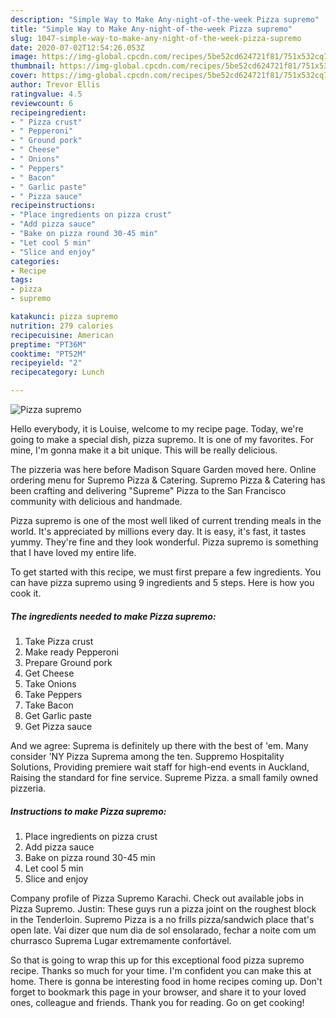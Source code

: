```yaml
---
description: "Simple Way to Make Any-night-of-the-week Pizza supremo"
title: "Simple Way to Make Any-night-of-the-week Pizza supremo"
slug: 1047-simple-way-to-make-any-night-of-the-week-pizza-supremo
date: 2020-07-02T12:54:26.053Z
image: https://img-global.cpcdn.com/recipes/5be52cd624721f81/751x532cq70/pizza-supremo-recipe-main-photo.jpg
thumbnail: https://img-global.cpcdn.com/recipes/5be52cd624721f81/751x532cq70/pizza-supremo-recipe-main-photo.jpg
cover: https://img-global.cpcdn.com/recipes/5be52cd624721f81/751x532cq70/pizza-supremo-recipe-main-photo.jpg
author: Trevor Ellis
ratingvalue: 4.5
reviewcount: 6
recipeingredient:
- " Pizza crust"
- " Pepperoni"
- " Ground pork"
- " Cheese"
- " Onions"
- " Peppers"
- " Bacon"
- " Garlic paste"
- " Pizza sauce"
recipeinstructions:
- "Place ingredients on pizza crust"
- "Add pizza sauce"
- "Bake on pizza round 30-45 min"
- "Let cool 5 min"
- "Slice and enjoy"
categories:
- Recipe
tags:
- pizza
- supremo

katakunci: pizza supremo 
nutrition: 279 calories
recipecuisine: American
preptime: "PT36M"
cooktime: "PT52M"
recipeyield: "2"
recipecategory: Lunch

---
```



![Pizza supremo](https://img-global.cpcdn.com/recipes/5be52cd624721f81/751x532cq70/pizza-supremo-recipe-main-photo.jpg)

Hello everybody, it is Louise, welcome to my recipe page. Today, we're going to make a special dish, pizza supremo. It is one of my favorites. For mine, I'm gonna make it a bit unique. This will be really delicious.

The pizzeria was here before Madison Square Garden moved here. Online ordering menu for Supremo Pizza &amp; Catering. Supremo Pizza &amp; Catering has been crafting and delivering &#34;Supreme&#34; Pizza to the San Francisco community with delicious and handmade.

Pizza supremo is one of the most well liked of current trending meals in the world. It's appreciated by millions every day. It is easy, it's fast, it tastes yummy. They're fine and they look wonderful. Pizza supremo is something that I have loved my entire life.


To get started with this recipe, we must first prepare a few ingredients. You can have pizza supremo using 9 ingredients and 5 steps. Here is how you cook it.

<!--inarticleads1-->

##### The ingredients needed to make Pizza supremo:

1. Take  Pizza crust
1. Make ready  Pepperoni
1. Prepare  Ground pork
1. Get  Cheese
1. Take  Onions
1. Take  Peppers
1. Take  Bacon
1. Get  Garlic paste
1. Get  Pizza sauce


And we agree: Suprema is definitely up there with the best of &#39;em. Many consider &#39;NY Pizza Suprema among the ten. Suppremo Hospitality Solutions, Providing premiere wait staff for high-end events in Auckland, Raising the standard for fine service. Supreme Pizza. a small family owned pizzeria. 

<!--inarticleads2-->

##### Instructions to make Pizza supremo:

1. Place ingredients on pizza crust
1. Add pizza sauce
1. Bake on pizza round 30-45 min
1. Let cool 5 min
1. Slice and enjoy


Company profile of Pizza Supremo Karachi. Check out available jobs in Pizza Supremo. Justin: These guys run a pizza joint on the roughest block in the Tenderloin. Supremo Pizza is a no frills pizza/sandwich place that&#39;s open late. Vai dizer que num dia de sol ensolarado, fechar a noite com um churrasco Suprema Lugar extremamente confortável. 

So that is going to wrap this up for this exceptional food pizza supremo recipe. Thanks so much for your time. I'm confident you can make this at home. There is gonna be interesting food in home recipes coming up. Don't forget to bookmark this page in your browser, and share it to your loved ones, colleague and friends. Thank you for reading. Go on get cooking!
